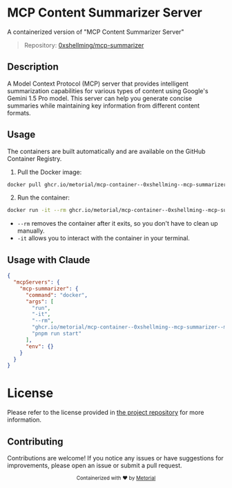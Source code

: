 
# MCP Content Summarizer Server

A containerized version of "MCP Content Summarizer Server"

> Repository: [0xshellming/mcp-summarizer](https://github.com/0xshellming/mcp-summarizer)

## Description

A Model Context Protocol (MCP) server that provides intelligent summarization capabilities for various types of content using Google's Gemini 1.5 Pro model. This server can help you generate concise summaries while maintaining key information from different content formats.


## Usage

The containers are built automatically and are available on the GitHub Container Registry.

1. Pull the Docker image:

```bash
docker pull ghcr.io/metorial/mcp-container--0xshellming--mcp-summarizer--mcp-summarizer
```

2. Run the container:

```bash
docker run -it --rm ghcr.io/metorial/mcp-container--0xshellming--mcp-summarizer--mcp-summarizer 
```

- `--rm` removes the container after it exits, so you don't have to clean up manually.
- `-it` allows you to interact with the container in your terminal.



## Usage with Claude

```json
{
  "mcpServers": {
    "mcp-summarizer": {
      "command": "docker",
      "args": [
        "run",
        "-it",
        "--rm",
        "ghcr.io/metorial/mcp-container--0xshellming--mcp-summarizer--mcp-summarizer",
        "pnpm run start"
      ],
      "env": {}
    }
  }
}
```

# License

Please refer to the license provided in [the project repository](https://github.com/0xshellming/mcp-summarizer) for more information.

## Contributing

Contributions are welcome! If you notice any issues or have suggestions for improvements, please open an issue or submit a pull request.

<div align="center">
  <sub>Containerized with ❤️ by <a href="https://metorial.com">Metorial</a></sub>
</div>
  